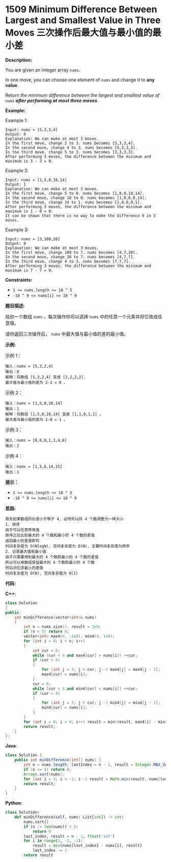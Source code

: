 # 1509 Minimum Difference Between Largest and Smallest Value in Three Moves 三次操作后最大值与最小值的最小差

__Description:__

You are given an integer array `nums`.

In one move, you can choose one element of `nums` and change it to __any value__.

Return _the minimum difference between the largest and smallest value of `nums` __after performing at most three moves___.

__Example:__

Example 1:

```text
Input: nums = [5,3,2,4]
Output: 0
Explanation: We can make at most 3 moves.
In the first move, change 2 to 3. nums becomes [5,3,3,4].
In the second move, change 4 to 3. nums becomes [5,3,3,3].
In the third move, change 5 to 3. nums becomes [3,3,3,3].
After performing 3 moves, the difference between the minimum and maximum is 3 - 3 = 0.
```

Example 2:

```text
Input: nums = [1,5,0,10,14]
Output: 1
Explanation: We can make at most 3 moves.
In the first move, change 5 to 0. nums becomes [1,0,0,10,14].
In the second move, change 10 to 0. nums becomes [1,0,0,0,14].
In the third move, change 14 to 1. nums becomes [1,0,0,0,1].
After performing 3 moves, the difference between the minimum and maximum is 1 - 0 = 0.
It can be shown that there is no way to make the difference 0 in 3 moves.
```

Example 3:

```text
Input: nums = [3,100,20]
Output: 0
Explanation: We can make at most 3 moves.
In the first move, change 100 to 7. nums becomes [4,7,20].
In the second move, change 20 to 7. nums becomes [4,7,7].
In the third move, change 4 to 3. nums becomes [7,7,7].
After performing 3 moves, the difference between the minimum and maximum is 7 - 7 = 0.
```

__Constraints:__

- `1 <= nums.length <= 10 ^ 5`
- `-10 ^ 9 <= nums[i] <= 10 ^ 9`

__题目描述:__

给你一个数组 `nums` ，每次操作你可以选择 `nums` 中的任意一个元素并将它改成任意值。

请你返回三次操作后， `nums` 中最大值与最小值的差的最小值。

__示例:__

示例 1：

```text
输入：nums = [5,3,2,4]
输出：0
解释：将数组 [5,3,2,4] 变成 [2,2,2,2].
最大值与最小值的差为 2-2 = 0 。
```

示例 2：

```text
输入：nums = [1,5,0,10,14]
输出：1
解释：将数组 [1,5,0,10,14] 变成 [1,1,0,1,1] 。
最大值与最小值的差为 1-0 = 1 。
```

示例 3：

```text
输入：nums = [6,6,0,1,1,4,6]
输出：2
```

示例 4：

```text
输入：nums = [1,5,6,14,15]
输出：1
```

__提示：__

- `1 <= nums.length <= 10 ^ 5`
- `-10 ^ 9 <= nums[i] <= 10 ^ 9`

__思路:__

```text
首先如果数组的长度小于等于 4, 必然可以将 4 个数调整为一样大小
1. 排序
由于可以任意修改值
排序之后比较最大的 4 个数和最小的 4 个数的差值
返回最小的差值即可
时间复杂度为 O(NlogN), 空间复杂度为 O(N), 主要时间复杂度为排序
2. 记录最大值和最小值
由于只需要用到最大的 4 个数和最小的 4 个数的差值
所以可以用数组保留最大的 4 个数和最小的 4 个数
然后对应求最小的差值
时间复杂度为 O(N), 空间复杂度为 O(1)
```

__代码:__

__C++__:

```C++
class Solution 
{
public:
    int minDifference(vector<int>& nums) 
    {
        int n = nums.size(), result = 2e9;
        if (n < 5) return 0;
        vector<int> max4(4, -1e9), min4(4, 1e9);
        for (int i = 0; i < n; i++)
        {
            int cur = 0;
            while (cur < 4 and max4[cur] > nums[i]) ++cur;
            if (cur < 4)
            {
                for (int j = 3; j > cur; j--) max4[j] = max4[j - 1];
                max4[cur] = nums[i];
            }
            cur = 0;
            while (cur < 4 and min4[cur] < nums[i]) ++cur;
            if (cur < 4)
            {
                for (int j = 3; j > cur; j--) min4[j] = min4[j - 1];
                min4[cur] = nums[i];
            }
        }
        for (int i = 0; i < 4; i++) result = min(result, max4[i] - min4[3 - i]);
        return result;
    }
};
```

__Java__:

```Java
class Solution {
    public int minDifference(int[] nums) {
        int n = nums.length, lastIndex = n - 1, result = Integer.MAX_VALUE;
        if (n <= 4) return 0;
        Arrays.sort(nums);
        for (int i = 3; i > -1; i--) result = Math.min(result, nums[lastIndex--] - nums[i]);
        return result;
    }
}
```

__Python__:

```Python
class Solution:
    def minDifference(self, nums: List[int]) -> int:
        nums.sort()
        if (n := len(nums)) < 5:
            return 0
        last_index, result = n - 1, float('inf')
        for i in range(3, -1, -1):
            result = min(nums[last_index] - nums[i], result)
            last_index -= 1
        return result
```
